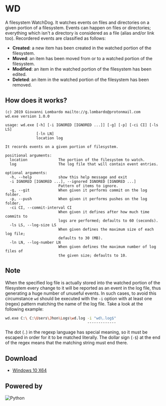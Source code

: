 # WD
A filesystem WatchDog. It watches events on files and directories on a given portion of a filesystem. Events can happen on files or directories; everything which isn't a directory is considered as a file (alias and/or link too). Recordered events are classified as follows:

- __Created__: a new item has been created in the watched portion of the filesystem.
- __Moved__: an item has been moved from or to a watched portion of the filesystem.
- __Modified__: an item in the watched portion of the filesystem has been edited.
- __Deleted__: an item in the watched portion of the filesystem has been removed.

## How does it works?

```
(c) 2019 Giovanni Lombardo mailto://g.lombardo@protonmail.com
wd.exe version 1.0.0

usage: wd.exe [-h] [-i IGNORED [IGNORED ...]] [-g] [-p] [-ci CI] [-ls LS]
              [-ln LN]
              location log

It records events on a given portion of filesystem.

positional arguments:
  location              The portion of the filesystem to watch.
  log                   The log file that will contain event entries.

optional arguments:
  -h, --help            show this help message and exit
  -i IGNORED [IGNORED ...], --ignored IGNORED [IGNORED ...]
                        Pattern of items to ignore.
  -g, --git             When given it performs commit on the log folder.
  -p, --push            When given it performs pushes on the log folder.
  -ci CI, --commit-interval CI
                        When given it defines after how much time commits to
                        logs are performed; defaults to 60 (seconds).
  -ls LS, --log-size LS
                        When given defines the maximum size of each log file;
                        defaults to 30 (MB).
  -ln LN, --log-number LN
                        When given defines the maximum number of log files of
                        the given size; defaults to 10.
```
## Note
When the specified log file is actually stored into the watched portion of the filesystem every change to it will be reported as an event in the log file, thus generating a huge number of unuseful events. In such cases, to avoid this circumstance `wd` should be executed with the `-i` option with at least one (regex) pattern matching the name of the log file. Take a look at the following example:

```bash
wd.exe C:\ C:\Users\Jhon\Logs\wd.log -i "wd\.log$"
                                     -------------
```

The dot (`.`) in the regexp language has special meaning, so it must be escaped in order for it to be matched literally. The dollar sign (`-$`) at the end of the regex means that the matching string must end there.

## Download
* [Windows 10 X64](https://github.com/GiovaLomba/wd/raw/master/wd.exe)

## Powered by
![Python](https://www.python.org/static/img/python-logo.png "Python")

<!---
[Python](https://www.python.org/)

[Watchdog](https://github.com/gorakhargosh/watchdog)

[PyInstaller](https://www.pyinstaller.org/)
-->
